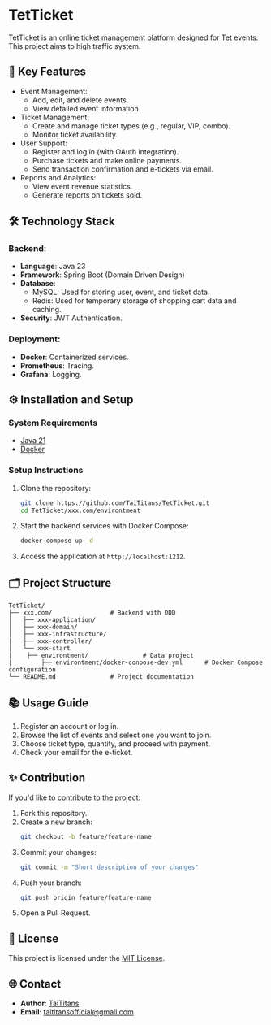 # TetTicket

TetTicket is an online ticket management platform designed for Tet events. This project aims to high traffic system.

## 🚀 Key Features

- Event Management:
  - Add, edit, and delete events.
  - View detailed event information.
- Ticket Management:
  - Create and manage ticket types (e.g., regular, VIP, combo).
  - Monitor ticket availability.
- User Support:
  - Register and log in (with OAuth integration).
  - Purchase tickets and make online payments.
  - Send transaction confirmation and e-tickets via email.
- Reports and Analytics:
  - View event revenue statistics.
  - Generate reports on tickets sold.

## 🛠️ Technology Stack

### Backend:
- **Language**: Java 23
- **Framework**: Spring Boot (Domain Driven Design)
- **Database**:
  - MySQL: Used for storing user, event, and ticket data.
  - Redis: Used for temporary storage of shopping cart data and caching.
- **Security**: JWT Authentication.

### Deployment:
- **Docker**: Containerized services.
- **Prometheus**: Tracing.
- **Grafana**: Logging.

## ⚙️ Installation and Setup

### System Requirements
- [Java 21](https://www.oracle.com/java/technologies/javase/jdk21-archive-downloads.html)
- [Docker](https://www.docker.com/)

### Setup Instructions

1. Clone the repository:
   ```bash
   git clone https://github.com/TaiTitans/TetTicket.git
   cd TetTicket/xxx.com/environtment
   ```

2. Start the backend services with Docker Compose:
   ```bash
   docker-compose up -d
   ```


3. Access the application at `http://localhost:1212`.

## 🗂️ Project Structure

```plaintext
TetTicket/
├── xxx.com/                # Backend with DDD
│   ├── xxx-application/       
│   ├── xxx-domain/     
│   ├── xxx-infrastructure/     
|   ├── xxx-controller/ 
│   └── xxx-start
|    ├── environtment/               # Data project
|        ├── environtment/docker-conpose-dev.yml      # Docker Compose configuration
└── README.md               # Project documentation
```

## 📚 Usage Guide

1. Register an account or log in.
2. Browse the list of events and select one you want to join.
3. Choose ticket type, quantity, and proceed with payment.
4. Check your email for the e-ticket.

## ✨ Contribution

If you'd like to contribute to the project:
1. Fork this repository.
2. Create a new branch:
   ```bash
   git checkout -b feature/feature-name
   ```
3. Commit your changes:
   ```bash
   git commit -m "Short description of your changes"
   ```
4. Push your branch:
   ```bash
   git push origin feature/feature-name
   ```
5. Open a Pull Request.

## 📄 License

This project is licensed under the [MIT License](LICENSE).

## 🌐 Contact

- **Author**: [TaiTitans](https://github.com/TaiTitans)
- **Email**: taititansofficial@gmail.com


